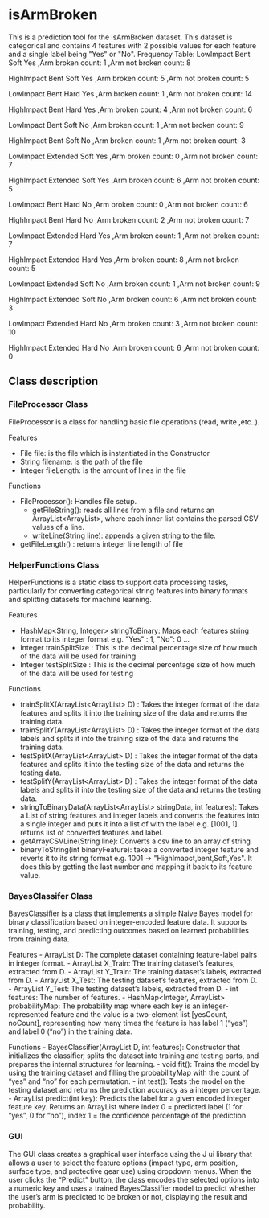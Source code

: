 # isArmBroken

This is a prediction tool for the isArmBroken dataset. This dataset is categorical and contains 4 features with 2 possible values for each feature and a single label being "Yes" or "No".
Frequency Table:
LowImpact Bent Soft Yes ,Arm broken count: 1 ,Arm not broken count: 8

HighImpact Bent Soft Yes ,Arm broken count: 5 ,Arm not broken count: 5

LowImpact Bent Hard Yes ,Arm broken count: 1 ,Arm not broken count: 14

HighImpact Bent Hard Yes ,Arm broken count: 4 ,Arm not broken count: 6

LowImpact Bent Soft No ,Arm broken count: 1 ,Arm not broken count: 9

HighImpact Bent Soft No ,Arm broken count: 1 ,Arm not broken count: 3

LowImpact Extended Soft Yes ,Arm broken count: 0 ,Arm not broken count: 7

HighImpact Extended Soft Yes ,Arm broken count: 6 ,Arm not broken count: 5

LowImpact Bent Hard No ,Arm broken count: 0 ,Arm not broken count: 6

HighImpact Bent Hard No ,Arm broken count: 2 ,Arm not broken count: 7

LowImpact Extended Hard Yes ,Arm broken count: 1 ,Arm not broken count: 7

HighImpact Extended Hard Yes ,Arm broken count: 8 ,Arm not broken count: 5

LowImpact Extended Soft No ,Arm broken count: 1 ,Arm not broken count: 9

HighImpact Extended Soft No ,Arm broken count: 6 ,Arm not broken count: 3

LowImpact Extended Hard No ,Arm broken count: 3 ,Arm not broken count: 10

HighImpact Extended Hard No ,Arm broken count: 6 ,Arm not broken count: 0



## Class description

### FileProcessor Class
FileProcessor is a class for handling basic file operations (read, write ,etc..).

Features
  - File file: is the file which is instantiated in the Constructor
  - String filename: is the path of the file
  - Integer fileLength: is the amount of lines in the file

Functions
  -	FileProcessor(): Handles file setup.
	- getFileString(): reads all lines from a file and returns an ArrayList<ArrayList<String>>, where each inner list contains the parsed CSV values of a line.
	- writeLine(String line): appends a given string to the file.
  - getFileLength() : returns integer line length of file
	


### HelperFunctions Class
HelperFunctions is a static class to support data processing tasks, particularly for converting categorical string features into binary formats and splitting datasets for machine learning.

Features
  - HashMap<String, Integer> stringToBinary: Maps each features string format to its integer format e.g. "Yes" : 1, "No": 0 ...
  - Integer trainSplitSize : This is the decimal percentage size of how much of the data will be used for training
  - Integer testSplitSize : This is the decimal percentage size of how much of the data will be used for testing

Functions
  - trainSplitX(ArrayList<ArrayList<Integer>> D) : Takes the integer format of the data features and splits it into the training size of the data and returns the training data.
  - trainSplitY(ArrayList<ArrayList<Integer>> D) : Takes the integer format of the data labels and splits it into the training size of the data and returns the training data.
  - testSplitX(ArrayList<ArrayList<Integer>> D) : Takes the integer format of the data features and splits it into the testing size of the data and returns the testing data.
  - testSplitY(ArrayList<ArrayList<Integer>> D) : Takes the integer format of the data labels and splits it into the testing size of the data and returns the testing data.
  - stringToBinaryData(ArrayList<ArrayList<String>> stringData, int features): Takes a List of string features and integer labels and converts the features into a single integer and puts it into a list of with the label e.g. [1001, 1]. returns list of converted features and label.
  - getArrayCSVLine(String line): Converts a csv line to an array of string
  - binaryToString(int binaryFeature): takes a converted integer feature and reverts it to its string format e.g. 1001 -> "HighImapct,bent,Soft,Yes". It does this by getting the last number and mapping it back to its feature value.



### BayesClassifer Class
BayesClassifier is a class that implements a simple Naive Bayes model for binary classification based on integer-encoded feature data. It supports training, testing, and predicting outcomes based on learned probabilities from training data.

Features
	-	ArrayList<ArrayList> D: The complete dataset containing feature-label pairs in integer format.
	-	ArrayList X_Train: The training dataset’s features, extracted from D.
	-	ArrayList Y_Train: The training dataset’s labels, extracted from D.
	-	ArrayList X_Test: The testing dataset’s features, extracted from D.
	-	ArrayList Y_Test: The testing dataset’s labels, extracted from D.
	-	int features: The number of features.
	-	HashMap<Integer, ArrayList> probabilityMap: The probability map where each key is an integer-represented feature and the value is a two-element list [yesCount, noCount], representing how many times the feature is has label 1 (“yes”) and label 0 (“no”) in the training data.

Functions
	-	BayesClassifier(ArrayList<ArrayList> D, int features): Constructor that initializes the classifier, splits the dataset into training and testing parts, and prepares the internal structures for learning.
	-	void fit(): Trains the model by using the training dataset and filling the probabilityMap with the count of “yes” and “no” for each permutation.
	-	int test(): Tests the model on the testing dataset and returns the prediction accuracy as a integer percentage.
	-	ArrayList predict(int key): Predicts the label for a given encoded integer feature key. Returns an ArrayList where index 0 = predicted label (1 for “yes”, 0 for “no”), index 1 = the confidence percentage of the prediction.


 ### GUI
 The GUI class creates a graphical user interface using the J ui library that allows a user to select the feature options (impact type, arm position, surface type, and protective gear use) using dropdown menus. When the user clicks the “Predict” button, the class encodes the selected options into a numeric key and uses a trained BayesClassifier model to predict whether the user’s arm is predicted to be broken or not, displaying the result and probability.
 

